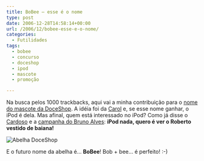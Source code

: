 ```yaml
---
title: BoBee – esse é o nome
type: post
date: 2006-12-28T14:58:14+00:00
url: /2006/12/bobee-esse-e-o-nome/
categories:
  - Futilidades
tags:
  - bobee
  - concurso
  - doceshop
  - ipod
  - mascote
  - promoção

---
```

Na busca pelos 1000 trackbacks, aqui vai a minha contribuição para o [nome do mascote da DoceShop][1]. A idéia foi da [Carol][2] e, se esse nome ganhar, o iPod é dela. Mas afinal, quem está interessado no iPod? Como já disse o [Cardoso][3] e a [campanha do Bruno Alves][4]: **iPod nada, quero é ver o Roberto vestido de baiana!**

<img src="https://i0.wp.com/www.doceshop.com.br/imagens/tirinhas/menores/abelha01_72.jpg?w=604" alt="Abelha DoceShop" data-recalc-dims="1" />

E o futuro nome da abelha é… **BoBee**! Bob + bee… é perfeito! :-)

 [1]: http://www.doceshop.com.br/blog/?p=135
 [2]: http://malvicioso.com/
 [3]: http://www.contraditorium.com/2006/12/25/rapadura-doce-mas-no-mole-no/
 [4]: http://www.brpoint.net/arquivo/blogs/um-blog-corporativo-de-verdade.html

